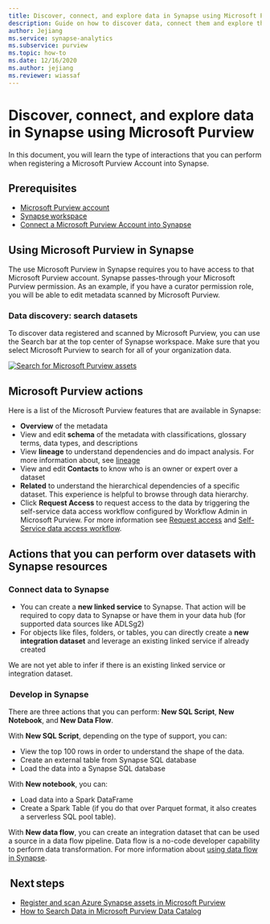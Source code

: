 ```yaml
---
title: Discover, connect, and explore data in Synapse using Microsoft Purview
description: Guide on how to discover data, connect them and explore them in Synapse
author: Jejiang
ms.service: synapse-analytics
ms.subservice: purview 
ms.topic: how-to
ms.date: 12/16/2020
ms.author: jejiang
ms.reviewer: wiassaf
---
```


# Discover, connect, and explore data in Synapse using Microsoft Purview 

In this document, you will learn the type of interactions that you can perform when registering a Microsoft Purview Account into Synapse. 

## Prerequisites 

- [Microsoft Purview account](../../purview/create-catalog-portal.md) 
- [Synapse workspace](../quickstart-create-workspace.md) 
- [Connect a Microsoft Purview Account into Synapse](quickstart-connect-azure-purview.md) 

## Using Microsoft Purview in Synapse 

The use Microsoft Purview in Synapse requires you to have access to that Microsoft Purview account. Synapse passes-through your Microsoft Purview permission. As an example, if you have a curator permission role, you will be able to edit metadata scanned by Microsoft Purview. 

### Data discovery: search datasets 

To discover data registered and scanned by Microsoft Purview, you can use the Search bar at the top center of Synapse workspace. Make sure that you select Microsoft Purview to search for all of your organization data. 

[![Search for Microsoft Purview assets](./media/purview-access.png)](./media/purview-access.png#lightbox)

## Microsoft Purview actions 

Here is a list of the Microsoft Purview features that are available in Synapse: 
- **Overview** of the metadata 
- View and edit **schema** of the metadata with classifications, glossary terms, data types, and descriptions 
- View **lineage** to understand dependencies and do impact analysis. For more information about, see [lineage](../../purview/catalog-lineage-user-guide.md)
- View and edit **Contacts** to know who is an owner or expert over a dataset 
- **Related** to understand the hierarchical dependencies of a specific dataset. This experience is helpful to browse through data hierarchy.
- Click **Request Access** to request access to the data by triggering the self-service data access workflow configured by Workflow Admin in Microsoft Purview. For more information see [Request access](../../purview/how-to-request-access.md) and [Self-Service data access workflow](../../purview/how-to-workflow-self-service-data-access-hybrid.md).
## Actions that you can perform over datasets with Synapse resources 

### Connect data to Synapse 

- You can create a **new linked service** to Synapse. That action will be required to copy data to Synapse or have them in your data hub (for supported data sources like ADLSg2) 
- For objects like files, folders, or tables, you can directly create a **new integration dataset** and leverage an existing linked service if already created 

We are not yet able to infer if there is an existing linked service or integration dataset. 

###  Develop in Synapse 

There are three actions that you can perform: **New SQL Script**, **New Notebook**, and **New Data Flow**. 

With **New SQL Script**, depending on the type of support, you can: 
- View the top 100 rows in order to understand the shape of the data. 
- Create an external table from Synapse SQL database 
- Load the data into a Synapse SQL database 
 
With **New notebook**, you can: 
- Load data into a Spark DataFrame 
- Create a Spark Table (if you do that over Parquet format, it also creates a serverless SQL pool table). 
 
With **New data flow**, you can create an integration dataset that can be used a source in a data flow pipeline. Data flow is a no-code developer capability to perform data transformation. For more information about [using data flow in Synapse](../quickstart-data-flow.md).

##  Next steps 

- [Register and scan Azure Synapse assets in Microsoft Purview](../../purview/register-scan-azure-synapse-analytics.md)
- [How to Search Data in Microsoft Purview Data Catalog](../../purview/how-to-search-catalog.md)
